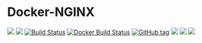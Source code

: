# Docker-NGINX

[![](https://images.microbadger.com/badges/version/waja/nginx.svg)](https://hub.docker.com/r/waja/nginx/)
[![](https://images.microbadger.com/badges/image/waja/nginx.svg)](https://hub.docker.com/r/waja/nginx/)
[![Build Status](https://travis-ci.org/Cyconet/docker-nginx.svg?branch=development)](https://travis-ci.org/Cyconet/docker-nginx)
[![Docker Build Status](https://img.shields.io/docker/build/waja/nginx.svg)](https://hub.docker.com/r/waja/nginx/)
[![GitHub tag](https://img.shields.io/github/tag/Cyconet/docker-nginx.svg)](https://github.com/Cyconet/docker-nginx/tags)
[![](https://img.shields.io/docker/pulls/waja/nginx.svg)](https://hub.docker.com/r/waja/nginx/)
[![](https://img.shields.io/docker/stars/waja/nginx.svg)](https://hub.docker.com/r/waja/nginx/)
[![](https://img.shields.io/docker/automated/waja/nginx.svg)](https://hub.docker.com/r/waja/nginx/)

